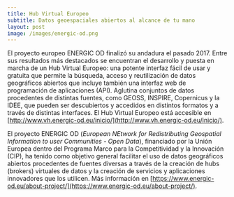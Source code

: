 ```yaml
---
title: Hub Virtual Europeo
subtitle: Datos geoespaciales abiertos al alcance de tu mano
layout: post
image: /images/energic-od.png
---
```


El proyecto europeo ENERGIC OD finalizó su andadura el pasado 2017. Entre sus resultados más destacados se encuentran el desarrollo y puesta en marcha de un Hub Virtual Europeo: una potente interfaz fácil de usar y gratuita que permite la búsqueda, acceso y reutilización de datos geográficos abiertos que incluye también una interfaz web de programación de aplicaciones (API). Aglutina conjuntos de datos procedentes de distintas fuentes, como GEOSS, INSPIRE, Copernicus y la IDEE, que pueden ser descubiertos y accedidos en distintos formatos y a través de distintas interfaces. El Hub Virtual Europeo está accesible en [http://www.vh.energic-od.eu/inicio/](http://www.vh.energic-od.eu/inicio/). 

El proyecto ENERGIC OD (_European NEtwork for Redistributing Geospatial Information to user Communities - Open Data_), financiado por la Unión Europea dentro del Programa Marco para la Competitividad y la Innovación (CIP), ha tenido como objetivo general facilitar el uso de datos geográficos abiertos procedentes de fuentes diversas a través de la creación de hubs (brokers) virtuales de datos y la creación de servicios y aplicaciones innovadores que los utilicen. Más información en [https://www.energic-od.eu/about-project/](https://www.energic-od.eu/about-project/). 



